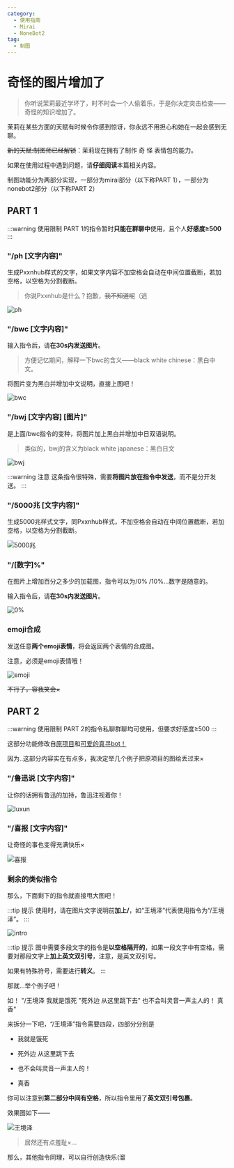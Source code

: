 ```yaml
---
category:
  - 使用指南
  - Mirai
  - NoneBot2
tag:
  - 制图
---
```


# 奇怪的图片增加了

> 你听说茉莉最近学坏了，时不时会一个人偷着乐，于是你决定突击检查——奇怪的知识增加了。

茉莉在某些方面的天赋有时候令你感到惊讶，你永远不用担心和她在一起会感到无聊。

~~新的天赋:制图师已经解锁~~：茉莉现在拥有了制作 奇 怪 表情包的能力。

如果在使用过程中遇到问题，请**仔细阅读**本篇相关内容。

制图功能分为两部分实现，一部分为mirai部分（以下称PART 1），一部分为nonebot2部分（以下称PART 2）

## PART 1

:::warning 使用限制
PART 1的指令暂时**只能在群聊中**使用，且个人**好感度≥500**
:::

### "/ph [文字内容]"

生成Pxxnhub样式的文字，如果文字内容不加空格会自动在中间位置截断，若加空格，以空格为分割截断。

> 你说Pxxnhub是什么？抱歉，~~我不知道呢~~（逃

![ph](../../makepic/ph.png)

### "/bwc [文字内容]"

输入指令后，请**在30s内发送图片**。

> 方便记忆期间，解释一下bwc的含义——black white chinese：黑白中文。

将图片变为黑白并增加中文说明，直接上图吧！

![bwc](../../makepic/bwc.png)

### "/bwj [文字内容] [图片]"

是上面/bwc指令的变种，将图片加上黑白并增加中日双语说明。

> 类似的，bwj的含义为black white japanese：黑白日文

![bwj](../../makepic/bwj.png)

:::warning 注意
这条指令很特殊，需要**将图片放在指令中发送**，而不是分开发送。
:::

### "/5000兆 [文字内容]"

生成5000兆样式文字，同Pxxnhub样式，不加空格会自动在中间位置截断，若加空格，以空格为分割截断。

![5000兆](../../makepic/5000.png)

### "/[数字]%"

在图片上增加百分之多少的加载图，指令可以为/0% /10%...数字是随意的。

输入指令后，请**在30s内发送图片**。

![0%](../../makepic/0.png)

### emoji合成

发送任意**两个emoji表情**，将会返回两个表情的合成图。

注意，必须是emoji表情哦！

![emoji](../../makepic/emoji.png)

~~不行了，容我笑会×~~

## PART 2

:::warning 使用限制
PART 2的指令私聊群聊均可使用，但要求好感度≥500
:::

这部分功能修改自[原项目](https://github.com/noneplugin/nonebot-plugin-memes)和[可爱的真寻bot！](https://github.com/HibiKier/zhenxun_bot)

因为..这部分内容实在有点多，我决定举几个例子把原项目的图给丢过来×

### "/鲁迅说 [文字内容]"

让你的话拥有鲁迅的加持，鲁迅注视着你！

![luxun](../../makepic/luxun.png)

### "/喜报 [文字内容]"

让奇怪的事也变得充满快乐×

![喜报](../../makepic/xibao.png)

### 剩余的类似指令

那么，下面剩下的指令就直接甩大图吧！

:::tip 提示
使用时，请在图片文字说明前**加上/**，如“王境泽”代表使用指令为“/王境泽”。
:::

![intro](../../makepic/intro.jpg)

:::tip 提示
图中需要多段文字的指令是**以空格隔开的**，如果一段文字中有空格，需要对那段文字上**加上英文双引号**，注意，是英文双引号。

如果有特殊符号，需要进行**转义**。
:::

那就...举个例子吧！

如！ "/王境泽 我就是饿死 "死外边 从这里跳下去" 也不会叫灵音一声主人的！ 真香"

来拆分一下吧，“/王境泽”指令需要四段，四部分分别是

+ 我就是饿死

+ 死外边 从这里跳下去

+ 也不会叫灵音一声主人的！

+ 真香

你可以注意到**第二部分中间有空格**，所以指令里用了**英文双引号包裹**。

效果图如下——

![王境泽](../../makepic/wjz.gif)

> 居然还有点羞耻×...

那么，其他指令同理，可以自行创造快乐(溜
